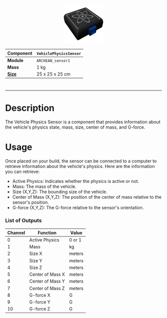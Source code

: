 <p align="center">
    <img src="VehiclePhysicsSensor.png" />
</p>

|Component|`VehiclePhysicsSensor`|
|---|---|
|**Module**|`ARCHEAN_sensor1`|
|**Mass**| 1 kg|
|[**Size**](# "Based on the component's occupancy in a fixed 25cm grid.")|25 x 25 x 25 cm|
#

---

# Description
The Vehicle Physics Sensor is a component that provides information about the vehicle's physics state, mass, size, center of mass, and G-force.

# Usage
Once placed on your build, the sensor can be connected to a computer to retrieve information about the vehicle's physics. Here are the information you can retrieve:
- Active Physics: Indicates whether the physics is active or not.
- Mass: The mass of the vehicle.
- Size (X,Y,Z): The bounding size of the vehicle.
- Center of Mass (X,Y,Z): The position of the center of mass relative to the sensor's position.
- G-force (X,Y,Z): The G-force relative to the sensor's orientation.

### List of Outputs
|Channel|Function|Value|
|---|---|---|
|0|Active Physics|0 or 1|
|1|Mass|kg|
|2|Size X|meters|
|3|Size Y|meters|
|4|Size Z|meters|
|5|Center of Mass X|meters|
|6|Center of Mass Y|meters|
|7|Center of Mass Z|meters|
|8|G-force X|G|
|9|G-force Y|G|
|10|G-force Z|G|
